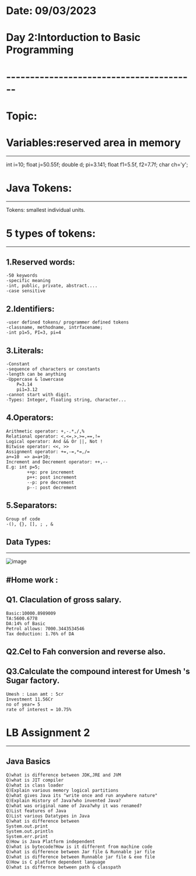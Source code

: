 
# Date: 09/03/2023
# Day 2:Intorduction to Basic Programming
# ----------------------------------------
# Topic:



# Variables:reserved area in memory
---------------------------------
  int i=10;
  float j=50.55f;
  double d;
  pi=3.141;
  float f1=5.5f, f2=7.7f;
  char ch='y';

# Java Tokens:
----------------

Tokens: smallest individual units.

# 5 types of tokens:
---------------------
## 1.Reserved words:
	-50 keywords
	-specific meaning
	-int, public, private, abstract....
	-case sensitive
	
## 2.Identifiers:
	-user defined tokens/ programmer defined tokens
	-classname, methodname, intrfacename;
	-int p1=5, PI=3, pi=4
	
## 3.Literals:
	-Constant
	-sequence of characters or constants
	-length can be anything
	-Uppercase & lowercase 
		P=3.14
		pi1=3.12
	-cannot start with digit.
	-Types: Integer, floating string, character...
	
## 4.Operators:
	Arithmetic operator: +,-.*,/,%
	Relational operator: <,<=,>,>=,==,!=
	Logical operator: And && Or ||, Not !
	Bitwise operator: <<, >>
	Assignment operator: +=,-=,*=,/=
	a+=10  => a=a+10;
	Increment and Decrement operator: ++,--
	E.g: int p=5;
			++p: pre increment
			p++: post increment
			--p: pre decrement
			p--: post decrement
	
## 5.Separators:
	Group of code
	-(), {}, [], ; , &
	
## Data Types:
-------------
![image](https://user-images.githubusercontent.com/72081819/223984151-c2b705ce-1cb4-4ea1-92af-3c08149175af.png)

#Home work :
--------------

  ## Q1. Claculation of gross salary.
    Basic:10000.8989009
    TA:5600.6778
    DA:14% of Basic
    Petrol allows: 7000.3443534546
    Tax deduction: 1.76% of DA

## Q2.Cel to Fah conversion and reverse also.


## Q3.Calculate the compound interest for Umesh 's Sugar factory.
    Umesh : Loan amt : 5cr
    Investment 11.56Cr
    no of year= 5
    rate of interest = 10.75%

# LB Assignment 2
-------------------------
  ## Java Basics
    Q)what is difference between JDK,JRE and JVM
    Q)what is JIT compiler
    Q)what is class loader
    Q)Explain various memory logical partitions 
    Q)what gives Java its "write once and run anywhere nature"
    Q)Explain History of Java?who invented Java?
    Q)what was original name of Java?why it was renamed?
    Q)List features of Java
    Q)List various Datatypes in Java 
    Q)what is difference between 
    System.out.print
    System.out.println
    System.err.print
    Q)How is Java Platform independent 
    Q)what is bytecode?How is it different from machine code
    Q)what is difference between Jar file & Runnable jar file
    Q)what is difference between Runnable jar file & exe file
    Q)How is C platform dependent language
    Q)what is differnce between path & classpath
